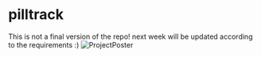 # pilltrack
This is not a final version of the repo! next week will be updated according to the requirements :)
![ProjectPoster](https://user-images.githubusercontent.com/116976579/219945123-fd2d6dc3-e371-40f9-ac62-cc9d6741a541.png)
